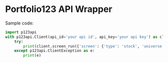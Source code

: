 # Portfolio123 API Wrapper

Sample code:
```python
import p123api
with p123api.Client(api_id='your api id', api_key='your api key') as client:
    try:
        print(client.screen_run({'screen': {'type': 'stock', 'universe': 'nasdaq100'}, 'asOfDt': '2020-05-12'}))
    except p123api.ClientException as e:
        print(e)
``` 
